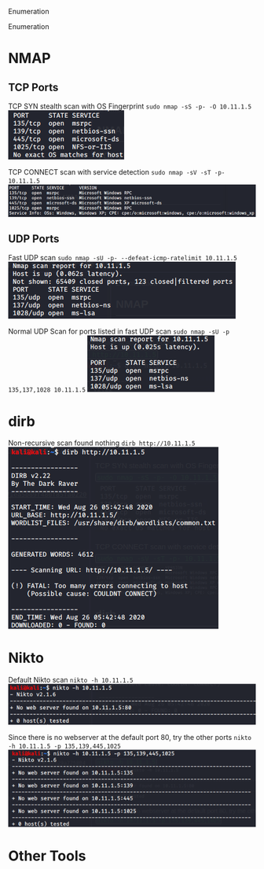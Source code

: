 Enumeration

Enumeration

# NMAP
## TCP Ports
TCP SYN stealth scan with OS Fingerprint
`sudo nmap -sS -p- -O 10.11.1.5`
![9c0d26103d357f8b1639032fcc3ddc4f.png](../../../_resources/aa9fd06defc843ca97cecdf96986cb8c.png)

TCP CONNECT scan with service detection
`sudo nmap -sV -sT -p- 10.11.1.5`
![203db4a640c50ec9f17040b8fbb5368b.png](../../../_resources/27d71ea5b89f480f85fa02200c211f5a.png)

## UDP Ports
Fast UDP scan
`sudo nmap -sU -p- --defeat-icmp-ratelimit 10.11.1.5`
![d2271c8ccae26b1ce1dd0a98ab0d8385.png](../../../_resources/fb00b02f28f0416f93f90ea0ca003431.png)

Normal UDP Scan for ports listed in fast UDP scan
`sudo nmap -sU -p 135,137,1028 10.11.1.5`
![96c635304bb734e798000b84892df79b.png](../../../_resources/dbc863dc2d3148dba13e3b01a18f019e.png)



# dirb
Non-recursive scan found nothing
`dirb http://10.11.1.5`
![d15e9f20a9834034f62b0bd95620906e.png](../../../_resources/37cb13e22b2642aa9a3bdd410f889b58.png)


# Nikto
Default Nikto scan
`nikto -h 10.11.1.5`
![a5e2a038458dce6e83d035b89045f07c.png](../../../_resources/90a62329f9c44b29a775804c77d8dec9.png)

Since there is no webserver at the default port 80, try the other ports
`nikto -h 10.11.1.5 -p 135,139,445,1025`
![b7a03a53ce5f68e05494af77ad7ec39f.png](../../../_resources/0e8453d529e64a2ea5971cc746f766b3.png)





# Other Tools
